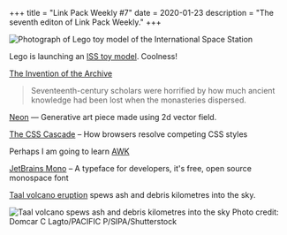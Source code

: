 +++
title = "Link Pack Weekly #7"
date = 2020-01-23
description = "The seventh editon of Link Pack Weekly."
+++

<div class="bannerImage">
    <img src="/images/photo-lego-model-iss.jpg" alt="Photograph of Lego toy model of the International Space Station">
</div>

Lego is launching an [ISS toy model](http://www.collectspace.com/news/news-012120a-lego-international-space-station.html). Coolness!

[The Invention of the Archive](https://daily.jstor.org/the-invention-of-the-archive/)
> Seventeenth-century scholars were horrified by how much ancient knowledge had been lost when the monasteries dispersed.

[Neon](https://neon-v1.netlify.com/) — Generative art piece made using 2d vector field.

[The CSS Cascade](https://wattenberger.com/blog/css-cascade) – How browsers resolve competing CSS styles

Perhaps I am going to learn [AWK](https://blog.jpalardy.com/posts/why-learn-awk/)

[JetBrains Mono](https://www.jetbrains.com/lp/mono/#intro) – A typeface for developers,  it's free, open source monospace font

[Taal volcano eruption](https://goo.gl/maps/B2x2DQGQyb18WL6i6) spews ash and debris kilometres into the sky.

![Taal volcano spews ash and debris kilometres into the sky](/images/taal-volcano-eruption.jpg)
Photo credit: Domcar C Lagto/PACIFIC P/SIPA/Shutterstock